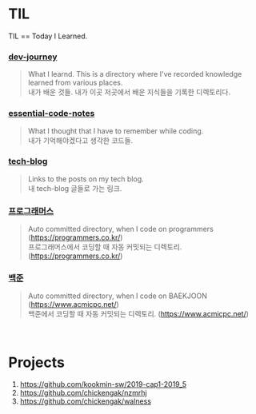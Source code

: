 # TIL
TIL == Today I Learned.

### [dev-journey](https://github.com/chickengak/TIL/tree/main/dev-journey)
> What I learnd. This is a directory where I've recorded knowledge learned from various places.  
내가 배운 것들. 내가 이곳 저곳에서 배운 지식들을 기록한 디렉토리다.

### [essential-code-notes](https://github.com/chickengak/TIL/tree/main/essential-code-notes)
> What I thought that I have to remember while coding.  
내가 기억해야겠다고 생각한 코드들.

### [tech-blog](https://github.com/chickengak/TIL/tree/main/tech-blog)
> Links to the posts on my tech blog.  
내 tech-blog 글들로 가는 링크.

### [프로그래머스](https://github.com/chickengak/TIL/tree/main/%ED%94%84%EB%A1%9C%EA%B7%B8%EB%9E%98%EB%A8%B8%EC%8A%A4)
> Auto committed directory, when I code on programmers (https://programmers.co.kr/)  
프로그래머스에서 코딩할 때 자동 커밋되는 디렉토리. (https://programmers.co.kr/)

### [백준](https://github.com/chickengak/TIL/tree/main/%EB%B0%B1%EC%A4%80)
> Auto committed directory, when I code on BAEKJOON (https://www.acmicpc.net/)  
백준에서 코딩할 때 자동 커밋되는 디렉토리. (https://www.acmicpc.net/)


&nbsp;

# Projects
1. https://github.com/kookmin-sw/2019-cap1-2019_5
2. https://github.com/chickengak/nzmrhj
3. https://github.com/chickengak/walness


